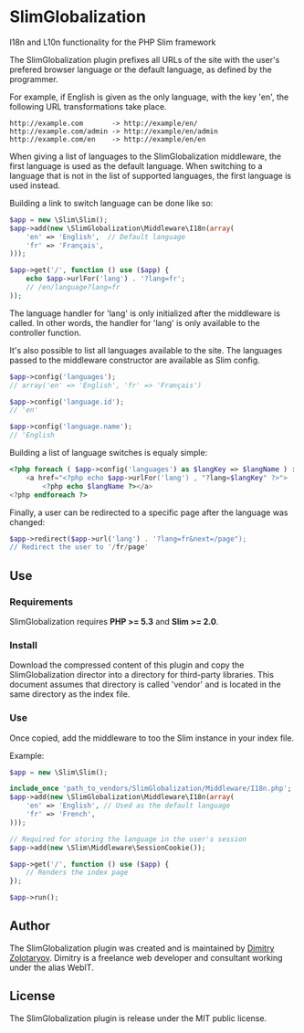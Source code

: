 SlimGlobalization
=================

I18n and L10n functionality for the PHP Slim framework

The SlimGlobalization plugin prefixes all URLs of the site with the user's
prefered browser language or the default language, as defined by the
programmer.

For example, if English is given as the only language, with the key 'en', the
following URL transformations take place.

```
http://example.com       -> http://example/en/
http://example.com/admin -> http://example/en/admin
http://example.com/en    -> http://example/en/en
```

When giving a list of languages to the SlimGlobalization middleware, the first
language is used as the default language. When switching to a language that is
not in the list of supported languages, the first language is used instead.

Building a link to switch language can be done like so:

```php
$app = new \Slim\Slim();
$app->add(new \SlimGlobalization\Middleware\I18n(array(
    'en' => 'English',  // Default language
    'fr' => 'Français',
)));

$app->get('/', function () use ($app) {
    echo $app->urlFor('lang') . '?lang=fr';
    // /en/language?lang=fr
));
```

The language handler for 'lang' is only initialized after the middleware is
called. In other words, the handler for 'lang' is only available to the 
controller function.

It's also possible to list all languages available to the site. The languages
passed to the middleware constructor are available as Slim config.

```php
$app->config('languages');
// array('en' => 'English', 'fr' => 'Français')

$app->config('language.id');
// 'en'

$app->config('language.name');
// 'English
```

Building a list of language switches is equaly simple:

```php
<?php foreach ( $app->config('languages') as $langKey => $langName ) : ?>
    <a href="<?php echo $app->urlFor('lang') , "?lang=$langKey" ?>">
        <?php echo $langName ?></a>
<?php endforeach ?>
```

Finally, a user can be redirected to a specific page after the language was
changed:

```php
$app->redirect($app->url('lang') . '?lang=fr&next=/page");
// Redirect the user to '/fr/page'
```

## Use

### Requirements

SlimGlobalization requires **PHP >= 5.3** and **Slim >= 2.0**.

### Install

Download the compressed content of this plugin and copy the SlimGlobalization
director into a directory for third-party libraries. This document assumes that
directory is called 'vendor' and is located in the same directory as the index
file.

### Use

Once copied, add the middleware to too the Slim instance in your index file.

Example:

```php
$app = new \Slim\Slim();

include_once 'path_to_vendors/SlimGlobalization/Middleware/I18n.php';
$app->add(new \SlimGlobalization\Middleware\I18n(array(
    'en' => 'English', // Used as the default language
    'fr' => 'French',
)));

// Required for storing the language in the user's session
$app->add(new \Slim\Middleware\SessionCookie());

$app->get('/', function () use ($app) {
    // Renders the index page
});

$app->run();
```

## Author

The SlimGlobalization plugin was created and is maintained by
[Dimitry Zolotaryov](http://webit.ca/). Dimitry is a freelance web developer 
and consultant working under the alias WebIT. 

## License

The SlimGlobalization plugin is release under the MIT public license.
